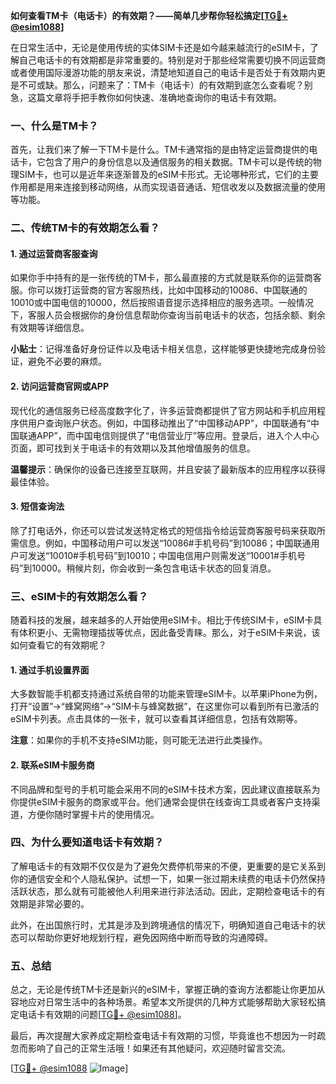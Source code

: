 **如何查看TM卡（电话卡）的有效期？——简单几步帮你轻松搞定[[TG💪+ @esim1088](https://t.me/s/esim1088)]**

在日常生活中，无论是使用传统的实体SIM卡还是如今越来越流行的eSIM卡，了解自己电话卡的有效期都是非常重要的。特别是对于那些经常需要切换不同运营商或者使用国际漫游功能的朋友来说，清楚地知道自己的电话卡是否处于有效期内更是不可或缺。那么，问题来了：TM卡（电话卡）的有效期到底怎么查看呢？别急，这篇文章将手把手教你如何快速、准确地查询你的电话卡有效期。

### 一、什么是TM卡？

首先，让我们来了解一下TM卡是什么。TM卡通常指的是由特定运营商提供的电话卡，它包含了用户的身份信息以及通信服务的相关数据。TM卡可以是传统的物理SIM卡，也可以是近年来逐渐普及的eSIM卡形式。无论哪种形式，它们的主要作用都是用来连接到移动网络，从而实现语音通话、短信收发以及数据流量的使用等功能。

### 二、传统TM卡的有效期怎么看？

#### 1. **通过运营商客服查询**
   如果你手中持有的是一张传统的TM卡，那么最直接的方式就是联系你的运营商客服。你可以拨打运营商的官方客服热线，比如中国移动的10086、中国联通的10010或中国电信的10000，然后按照语音提示选择相应的服务选项。一般情况下，客服人员会根据你的身份信息帮助你查询当前电话卡的状态，包括余额、剩余有效期等详细信息。

   **小贴士**：记得准备好身份证件以及电话卡相关信息，这样能够更快捷地完成身份验证，避免不必要的麻烦。

#### 2. **访问运营商官网或APP**
   现代化的通信服务已经高度数字化了，许多运营商都提供了官方网站和手机应用程序供用户查询账户状态。例如，中国移动推出了“中国移动APP”，中国联通有“中国联通APP”，而中国电信则提供了“电信营业厅”等应用。登录后，进入个人中心页面，即可找到关于电话卡的有效期以及其他增值服务的信息。

   **温馨提示**：确保你的设备已连接至互联网，并且安装了最新版本的应用程序以获得最佳体验。

#### 3. **短信查询法**
   除了打电话外，你还可以尝试发送特定格式的短信指令给运营商客服号码来获取所需信息。例如，中国移动用户可以发送“10086#手机号码”到10086；中国联通用户可发送“10010#手机号码”到10010；中国电信用户则需发送“10001#手机号码”到10000。稍候片刻，你会收到一条包含电话卡状态的回复消息。

### 三、eSIM卡的有效期怎么看？

随着科技的发展，越来越多的人开始使用eSIM卡。相比于传统SIM卡，eSIM卡具有体积更小、无需物理插拔等优点，因此备受青睐。那么，对于eSIM卡来说，该如何查看它的有效期呢？

#### 1. **通过手机设置界面**
   大多数智能手机都支持通过系统自带的功能来管理eSIM卡。以苹果iPhone为例，打开“设置”→“蜂窝网络”→“SIM卡与蜂窝数据”，在这里你可以看到所有已激活的eSIM卡列表。点击具体的一张卡，就可以查看其详细信息，包括有效期等。

   **注意**：如果你的手机不支持eSIM功能，则可能无法进行此类操作。

#### 2. **联系eSIM卡服务商**
   不同品牌和型号的手机可能会采用不同的eSIM卡技术方案，因此建议直接联系为你提供eSIM卡服务的商家或平台。他们通常会提供在线查询工具或者客户支持渠道，方便你随时掌握卡片的使用情况。

### 四、为什么要知道电话卡有效期？

了解电话卡的有效期不仅仅是为了避免欠费停机带来的不便，更重要的是它关系到你的通信安全和个人隐私保护。试想一下，如果一张过期未续费的电话卡仍然保持活跃状态，那么就有可能被他人利用来进行非法活动。因此，定期检查电话卡的有效期是非常必要的。

此外，在出国旅行时，尤其是涉及到跨境通信的情况下，明确知道自己电话卡的状态可以帮助你更好地规划行程，避免因网络中断而导致的沟通障碍。

### 五、总结

总之，无论是传统TM卡还是新兴的eSIM卡，掌握正确的查询方法都能让你更加从容地应对日常生活中的各种场景。希望本文所提供的几种方式能够帮助大家轻松搞定电话卡有效期的问题[[TG💪+ @esim1088](https://t.me/s/esim1088)]。

最后，再次提醒大家养成定期检查电话卡有效期的习惯，毕竟谁也不想因为一时疏忽而影响了自己的正常生活哦！如果还有其他疑问，欢迎随时留言交流。

[[TG💪+ @esim1088](https://t.me/s/esim1088) ![Image](https://i.postimg.cc/4NQfJmqS/Snipaste-2025-05-13-00-14-12.png)]